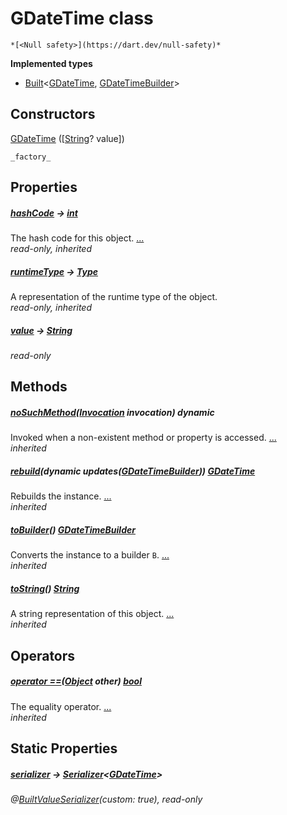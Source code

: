 


# GDateTime class






    *[<Null safety>](https://dart.dev/null-safety)*






**Implemented types**

- [Built](https://pub.dev/documentation/built_value/8.1.2/built_value/Built-class.html)&lt;[GDateTime](../third_party_yonomi_graphql_schema_schema.docs.schema.gql/GDateTime-class.md), [GDateTimeBuilder](../third_party_yonomi_graphql_schema_schema.docs.schema.gql/GDateTimeBuilder-class.md)>





## Constructors

[GDateTime](../third_party_yonomi_graphql_schema_schema.docs.schema.gql/GDateTime/GDateTime.md) ([[String](https://api.flutter.dev/flutter/dart-core/String-class.html)? value])

    _factory_


## Properties

##### [hashCode](https://api.flutter.dev/flutter/dart-core/Object/hashCode.html) &#8594; [int](https://api.flutter.dev/flutter/dart-core/int-class.html)



The hash code for this object. [...](https://api.flutter.dev/flutter/dart-core/Object/hashCode.html)  
_read-only, inherited_



##### [runtimeType](https://api.flutter.dev/flutter/dart-core/Object/runtimeType.html) &#8594; [Type](https://api.flutter.dev/flutter/dart-core/Type-class.html)



A representation of the runtime type of the object.   
_read-only, inherited_



##### [value](../third_party_yonomi_graphql_schema_schema.docs.schema.gql/GDateTime/value.md) &#8594; [String](https://api.flutter.dev/flutter/dart-core/String-class.html)



   
_read-only_




## Methods

##### [noSuchMethod](https://api.flutter.dev/flutter/dart-core/Object/noSuchMethod.html)([Invocation](https://api.flutter.dev/flutter/dart-core/Invocation-class.html) invocation) dynamic



Invoked when a non-existent method or property is accessed. [...](https://api.flutter.dev/flutter/dart-core/Object/noSuchMethod.html)  
_inherited_



##### [rebuild](https://pub.dev/documentation/built_value/8.1.2/built_value/Built/rebuild.html)(dynamic updates([GDateTimeBuilder](../third_party_yonomi_graphql_schema_schema.docs.schema.gql/GDateTimeBuilder-class.md))) [GDateTime](../third_party_yonomi_graphql_schema_schema.docs.schema.gql/GDateTime-class.md)



Rebuilds the instance. [...](https://pub.dev/documentation/built_value/8.1.2/built_value/Built/rebuild.html)  
_inherited_



##### [toBuilder](https://pub.dev/documentation/built_value/8.1.2/built_value/Built/toBuilder.html)() [GDateTimeBuilder](../third_party_yonomi_graphql_schema_schema.docs.schema.gql/GDateTimeBuilder-class.md)



Converts the instance to a builder <code>B</code>. [...](https://pub.dev/documentation/built_value/8.1.2/built_value/Built/toBuilder.html)  
_inherited_



##### [toString](https://api.flutter.dev/flutter/dart-core/Object/toString.html)() [String](https://api.flutter.dev/flutter/dart-core/String-class.html)



A string representation of this object. [...](https://api.flutter.dev/flutter/dart-core/Object/toString.html)  
_inherited_




## Operators

##### [operator ==](https://api.flutter.dev/flutter/dart-core/Object/operator_equals.html)([Object](https://api.flutter.dev/flutter/dart-core/Object-class.html) other) [bool](https://api.flutter.dev/flutter/dart-core/bool-class.html)



The equality operator. [...](https://api.flutter.dev/flutter/dart-core/Object/operator_equals.html)  
_inherited_




## Static Properties

##### [serializer](../third_party_yonomi_graphql_schema_schema.docs.schema.gql/GDateTime/serializer.md) &#8594; [Serializer](https://pub.dev/documentation/built_value/8.1.2/serializer/Serializer-class.html)&lt;[GDateTime](../third_party_yonomi_graphql_schema_schema.docs.schema.gql/GDateTime-class.md)>



   
_@[BuiltValueSerializer](https://pub.dev/documentation/built_value/8.1.2/built_value/BuiltValueSerializer-class.html)(custom: true), read-only_










